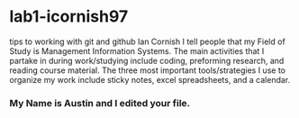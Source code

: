 # lab1-icornish97
tips to working with git and github
Ian Cornish 
I tell people that my Field of Study is Management Information Systems.
The main activities that I partake in during work/studying include coding, preforming research, and reading course material. 
The three most important tools/strategies I use to organize my work include sticky notes, excel spreadsheets, and a calendar. 

### My Name is Austin and I edited your file.
